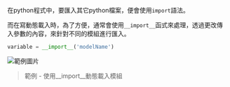 <!-- title: [python]動態載入模組、程式片段 -->
<!-- category: scripting -->
<!-- tags: python -->
<!-- published time: 2022/05/20 -->

在python程式中，要匯入其它python檔案，便會使用`import`語法。

而在寫動態載入時，為了方便，通常會使用`__import__`函式來處理，透過更改傳入參數的內容，來針對不同的模組進行匯入。

```py
variable = __import__('modelName')
```

![範例圖片](image/articleImage/import_exam6.wm.png)

> 範例 - 使用\_\_import\_\_動態載入模組